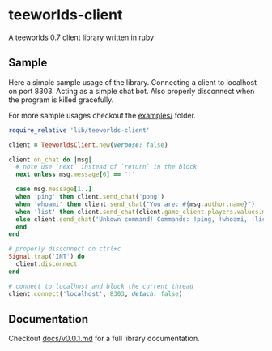 # teeworlds-client
A teeworlds 0.7 client library written in ruby

## Sample

Here a simple sample usage of the library.
Connecting a client to localhost on port 8303.
Acting as a simple chat bot.
Also properly disconnect when the program is killed gracefully.

For more sample usages checkout the [examples/](examples/) folder.

```ruby
require_relative 'lib/teeworlds-client'

client = TeeworldsClient.new(verbose: false)

client.on_chat do |msg|
  # note use `next` instead of `return` in the block
  next unless msg.message[0] == '!'

  case msg.message[1..]
  when 'ping' then client.send_chat('pong')
  when 'whoami' then client.send_chat("You are: #{msg.author.name}")
  when 'list' then client.send_chat(client.game_client.players.values.map(&:name).join(', '))
  else client.send_chat('Unkown command! Commands: !ping, !whoami, !list')
  end
end

# properly disconnect on ctrl+c
Signal.trap('INT') do
  client.disconnect
end

# connect to localhost and block the current thread
client.connect('localhost', 8303, detach: false)
```

## Documentation

Checkout [docs/v0.0.1.md](docs/v0.0.1.md) for a full library documentation.
